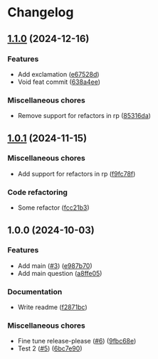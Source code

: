 # Changelog

## [1.1.0](https://github.com/ka3de/rp-test/compare/v1.0.1...v1.1.0) (2024-12-16)


### Features

* Add exclamation ([e67528d](https://github.com/ka3de/rp-test/commit/e67528df5ca352c13aac9e5ef1bbba33c238f6c3))
* Void feat commit ([638a4ee](https://github.com/ka3de/rp-test/commit/638a4eeb7b5c691f4fe22155a34dcce5235e2596))


### Miscellaneous chores

* Remove support for refactors in rp ([85316da](https://github.com/ka3de/rp-test/commit/85316da539f58f2e946757520faec8debe3ce3d4))

## [1.0.1](https://github.com/ka3de/rp-test/compare/v1.0.0...v1.0.1) (2024-11-15)


### Miscellaneous chores

* Add support for refactors in rp ([f9fc78f](https://github.com/ka3de/rp-test/commit/f9fc78fa4d418b2e394f8f401e84b6e62c30c5b8))


### Code refactoring

* Some refactor ([fcc21b3](https://github.com/ka3de/rp-test/commit/fcc21b358ff64f9129425eb4e42dbd2b9dea34af))

## 1.0.0 (2024-10-03)


### Features

* Add main ([#3](https://github.com/ka3de/rp-test/issues/3)) ([e987b70](https://github.com/ka3de/rp-test/commit/e987b7007a41cb170a0a06ad634eaa876edf28dd))
* Add main question ([a8ffe05](https://github.com/ka3de/rp-test/commit/a8ffe054049b43d85fad66566ded2609b094abd3))


### Documentation

* Write readme ([f2871bc](https://github.com/ka3de/rp-test/commit/f2871bc1c4faa07c7acdb726005bac30e5fc707b))


### Miscellaneous chores

* Fine tune release-please ([#6](https://github.com/ka3de/rp-test/issues/6)) ([9fbc68e](https://github.com/ka3de/rp-test/commit/9fbc68e61e4822b899a24eacfc4a57247475d597))
* Test 2 ([#5](https://github.com/ka3de/rp-test/issues/5)) ([6bc7e90](https://github.com/ka3de/rp-test/commit/6bc7e90fd72d104590928a927514a5fd24e4d09d))
